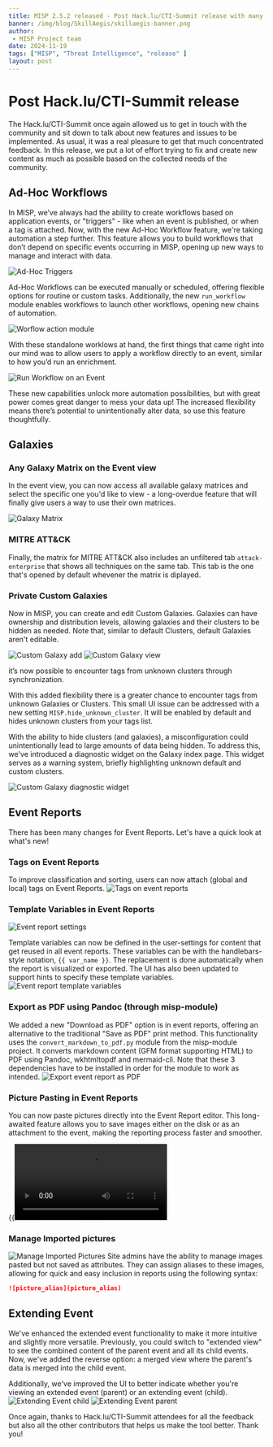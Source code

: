 ```yaml
---
title: MISP 2.5.2 released - Post Hack.lu/CTI-Summit release with many new features
banner: /img/blog/SkillAegis/skillaegis-banner.png
author:
 - MISP Project team
date: 2024-11-19
tags: ["MISP", "Threat Intelligence", "release" ]
layout: post
---
```



# Post Hack.lu/CTI-Summit release

The Hack.lu/CTI-Summit once again allowed us to get in touch with the community and sit down to talk about new features and issues to be implemented. As usual, it was a real pleasure to get that much concentrated feedback. In this release, we put a lot of effort trying to fix and create new content as much as possible based on the collected needs of the community.

## Ad-Hoc Workflows

In MISP, we’ve always had the ability to create workflows based on application events, or "triggers" - like when an event is published, or when a tag is attached. Now, with the new Ad-Hoc Workflow feature, we're taking automation a step further. This feature allows you to build workflows that don’t depend on specific events occurring in MISP, opening up new ways to manage and interact with data.

![Ad-Hoc Triggers](/img/blog/2.5.2/adhoc-trigger.png)

Ad-Hoc Workflows can be executed manually or scheduled, offering flexible options for routine or custom tasks. Additionally, the new `run_workflow` module enables workflows to launch other workflows, opening new chains of automation.

![Worflow action module](/img/blog/2.5.2/run_wf_action_module.png)

With these standalone worklows at hand, the first things that came right into our mind was to allow users to apply a workflow directly to an event, similar to how you’d run an enrichment.

![Run Workflow on an Event](/img/blog/2.5.2/run-wf-on-event.png)

These new capabilities unlock more automation possibilities, but with great power comes great danger to mess your data up! The increased flexibility means there’s potential to unintentionally alter data, so use this feature thoughtfully.

## Galaxies
### Any Galaxy Matrix on the Event view
In the event view, you can now access all available galaxy matrices and select the specific one you'd like to view - a long-overdue feature that will finally give users a way to use their own matrices.

![Galaxy Matrix](/img/blog/2.5.2/galaxy-matrix.png)

### MITRE ATT&CK
Finally, the matrix for MITRE ATT&CK also includes an unfiltered tab `attack-enterprise` that shows all techniques on the same tab. This tab is the one that's opened by default whevener the matrix is diplayed.


### Private Custom Galaxies
Now in MISP, you can create and edit Custom Galaxies. Galaxies can have ownership and distribution levels, allowing galaxies and their clusters to be hidden as needed. Note that, similar to default Clusters, default Galaxies aren't editable.

![Custom Galaxy add](/img/blog/2.5.2/custom-galaxy-add.png)
![Custom Galaxy view](/img/blog/2.5.2/custom-galaxy.png)

it’s now possible to encounter tags from unknown clusters through synchronization. 

With this added flexibility there is a greater chance to encounter tags from unknown Galaxies or Clusters. This small UI issue can be addressed with a new setting `MISP.hide_unknown_cluster`. It will be enabled by default and hides unknown clusters from your tags list.

With the ability to hide clusters (and galaxies), a misconfiguration could unintentionally lead to large amounts of data being hidden. To address this, we've introduced a diagnostic widget on the Galaxy index page. This widget serves as a warning system, briefly highlighting unknown default and custom clusters.

![Custom Galaxy diagnostic widget](/img/blog/2.5.2/galaxy-custom-widget.png)


## Event Reports
There has been many changes for Event Reports. Let's have a quick look at what's new!

### Tags on Event Reports
To improve classification and sorting, users can now attach (global and local) tags on Event Reports.
![Tags on event reports](/img/blog/2.5.2/eventreport-tags.png)

### Template Variables in Event Reports
![Event report settings](/img/blog/2.5.2/eventreport-settings.png)

Template variables can now be defined in the user-settings for content that get reused in all event reports. These variables can be with the handlebars-style notation, `{{ var_name }}`. The replacement is done automatically when the report is visualized or exported. The UI has also been updated to support hints to specify these template variables.
![Event report template variables](/img/blog/2.5.2/eventreport-variables.png)

### Export as PDF using Pandoc (through misp-module)
We added a new "Download as PDF" option is in event reports, offering an alternative to the traditional "Save as PDF" print method. This functionality uses the `convert_markdown_to_pdf.py` module from the misp-module project. It converts markdown content (GFM format supporting HTML) to PDF using Pandoc, wkhtmltopdf and mermaid-cli. Note that these 3 dependencies have to be installed in order for the module to work as intended.
![Export event report as PDF](/img/blog/2.5.2/eventreport-download.png)

### Picture Pasting in Event Reports
You can now paste pictures directly into the Event Report editor. This long-awaited feature allows you to save images either on the disk or as an attachment to the event, making the reporting process faster and smoother.

{{<video src="/img/blog/2.5.2/event-report-img-pasting.mp4" title="Event report image pasting demo" >}}

### Manage Imported pictures
![Manage Imported Pictures](/img/blog/2.5.2/manage-imported-pictures.png)
Site admins have the ability to manage images pasted but not saved as attributes. They can assign aliases to these images, allowing for quick and easy inclusion in reports using the following syntax:
```md
![picture_alias](picture_alias)
```

## Extending Event
We've enhanced the extended event functionality to make it more intuitive and slightly more versatile. Previously, you could switch to "extended view" to see the combined content of the parent event and all its child events. Now, we've added the reverse option: a merged view where the parent's data is merged into the child event.

Additionally, we've improved the UI to better indicate whether you're viewing an extended event (parent) or an extending event (child).
![Extending Event child](/img/blog/2.5.2/extending-event-child.png)
![Extending Event parent](/img/blog/2.5.2/extending-event-parent.png)


Once again, thanks to Hack.lu/CTI-Summit attendees for all the feedback but also all the other contributors that helps us make the tool better. Thank you!